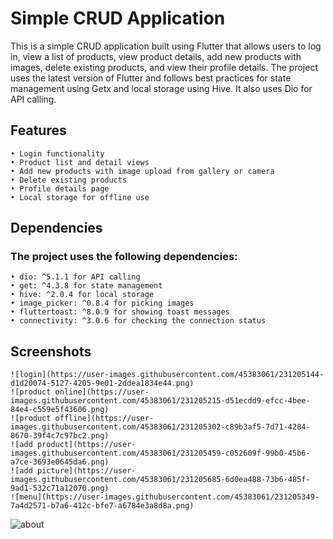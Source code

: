 # Simple CRUD Application
This is a simple CRUD application built using Flutter that allows users to log in, view a list of products, view product details, add new products with images, delete existing products, and view their profile details. The project uses the latest version of Flutter and follows best practices for state management using Getx and local storage using Hive. It also uses Dio for API calling.

## Features
    • Login functionality
    • Product list and detail views
    • Add new products with image upload from gallery or camera
    • Delete existing products
    • Profile details page
    • Local storage for offline use

## Dependencies
### The project uses the following dependencies:
    • dio: ^5.1.1 for API calling
    • get: ^4.3.8 for state management
    • hive: ^2.0.4 for local storage
    • image_picker: ^0.8.4 for picking images
    • fluttertoast: ^8.0.9 for showing toast messages
    • connectivity: ^3.0.6 for checking the connection status


## Screenshots
    ![login](https://user-images.githubusercontent.com/45383061/231205144-d1d20074-5127-4205-9e01-2ddea1834e44.png)
    ![product online](https://user-images.githubusercontent.com/45383061/231205215-d51ecdd9-efcc-4bee-84e4-c559e5f43606.png)
    ![product offline](https://user-images.githubusercontent.com/45383061/231205302-c89b3af5-7d71-4284-8670-39f4c7c97bc2.png)
    ![add product](https://user-images.githubusercontent.com/45383061/231205459-c052609f-99b0-45b6-a7ce-3693e0645da6.png)
    ![add picture](https://user-images.githubusercontent.com/45383061/231205685-6d0ea488-73b6-485f-9ad1-532c71a12070.png)
    ![menu](https://user-images.githubusercontent.com/45383061/231205349-7a4d2571-b7a6-412c-bfe7-a6784e3a8d8a.png)
   ![about](https://user-images.githubusercontent.com/45383061/231205414-684885ea-474a-481b-ac38-12a7d0ea0fec.png)


